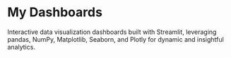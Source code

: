 # My Dashboards
Interactive data visualization dashboards built with Streamlit, leveraging pandas, NumPy, Matplotlib, Seaborn, and Plotly for dynamic and insightful analytics.
